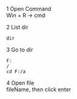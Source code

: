 1 Open Command  
Win + R ->  cmd  

2 List dir
```
dir
```

3 Go to dir
```
F:
/
cd F:/a
```

4 Open file    
fileName, then click enter